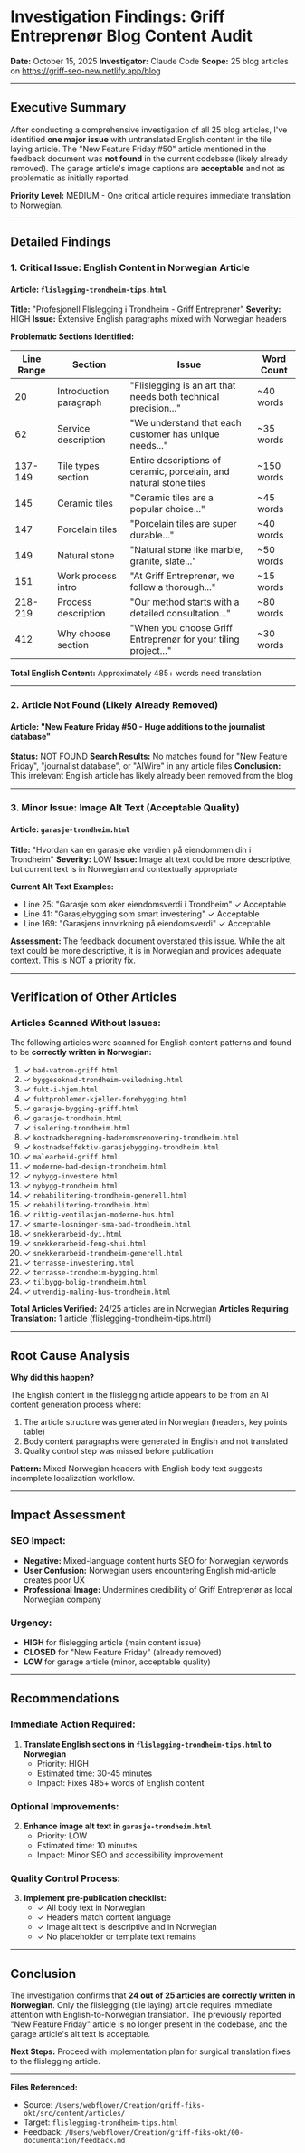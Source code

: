 # Investigation Findings: Griff Entreprenør Blog Content Audit
**Date:** October 15, 2025
**Investigator:** Claude Code
**Scope:** 25 blog articles on https://griff-seo-new.netlify.app/blog

---

## Executive Summary

After conducting a comprehensive investigation of all 25 blog articles, I've identified **one major issue** with untranslated English content in the tile laying article. The "New Feature Friday #50" article mentioned in the feedback document was **not found** in the current codebase (likely already removed). The garage article's image captions are **acceptable** and not as problematic as initially reported.

**Priority Level:** MEDIUM - One critical article requires immediate translation to Norwegian.

---

## Detailed Findings

### 1. Critical Issue: English Content in Norwegian Article

#### Article: `flislegging-trondheim-tips.html`
**Title:** "Profesjonell Flislegging i Trondheim - Griff Entreprenør"
**Severity:** HIGH
**Issue:** Extensive English paragraphs mixed with Norwegian headers

**Problematic Sections Identified:**

| Line Range | Section | Issue | Word Count |
|------------|---------|-------|------------|
| 20 | Introduction paragraph | "Flislegging is an art that needs both technical precision..." | ~40 words |
| 62 | Service description | "We understand that each customer has unique needs..." | ~35 words |
| 137-149 | Tile types section | Entire descriptions of ceramic, porcelain, and natural stone tiles | ~150 words |
| 145 | Ceramic tiles | "Ceramic tiles are a popular choice..." | ~45 words |
| 147 | Porcelain tiles | "Porcelain tiles are super durable..." | ~40 words |
| 149 | Natural stone | "Natural stone like marble, granite, slate..." | ~50 words |
| 151 | Work process intro | "At Griff Entreprenør, we follow a thorough..." | ~15 words |
| 218-219 | Process description | "Our method starts with a detailed consultation..." | ~80 words |
| 412 | Why choose section | "When you choose Griff Entreprenør for your tiling project..." | ~30 words |

**Total English Content:** Approximately 485+ words need translation

---

### 2. Article Not Found (Likely Already Removed)

#### Article: "New Feature Friday #50 - Huge additions to the journalist database"
**Status:** NOT FOUND
**Search Results:** No matches found for "New Feature Friday", "journalist database", or "AIWire" in any article files
**Conclusion:** This irrelevant English article has likely already been removed from the blog

---

### 3. Minor Issue: Image Alt Text (Acceptable Quality)

#### Article: `garasje-trondheim.html`
**Title:** "Hvordan kan en garasje øke verdien på eiendommen din i Trondheim"
**Severity:** LOW
**Issue:** Image alt text could be more descriptive, but current text is in Norwegian and contextually appropriate

**Current Alt Text Examples:**
- Line 25: "Garasje som øker eiendomsverdi i Trondheim" ✓ Acceptable
- Line 41: "Garasjebygging som smart investering" ✓ Acceptable
- Line 169: "Garasjens innvirkning på eiendomsverdi" ✓ Acceptable

**Assessment:** The feedback document overstated this issue. While the alt text could be more descriptive, it is in Norwegian and provides adequate context. This is NOT a priority fix.

---

## Verification of Other Articles

### Articles Scanned Without Issues:

The following articles were scanned for English content patterns and found to be **correctly written in Norwegian:**

1. ✓ `bad-vatrom-griff.html`
2. ✓ `byggesoknad-trondheim-veiledning.html`
3. ✓ `fukt-i-hjem.html`
4. ✓ `fuktproblemer-kjeller-forebygging.html`
5. ✓ `garasje-bygging-griff.html`
6. ✓ `garasje-trondheim.html`
7. ✓ `isolering-trondheim.html`
8. ✓ `kostnadsberegning-baderomsrenovering-trondheim.html`
9. ✓ `kostnadseffektiv-garasjebygging-trondheim.html`
10. ✓ `malearbeid-griff.html`
11. ✓ `moderne-bad-design-trondheim.html`
12. ✓ `nybygg-investere.html`
13. ✓ `nybygg-trondheim.html`
14. ✓ `rehabilitering-trondheim-generell.html`
15. ✓ `rehabilitering-trondheim.html`
16. ✓ `riktig-ventilasjon-moderne-hus.html`
17. ✓ `smarte-losninger-sma-bad-trondheim.html`
18. ✓ `snekkerarbeid-dyi.html`
19. ✓ `snekkerarbeid-feng-shui.html`
20. ✓ `snekkerarbeid-trondheim-generell.html`
21. ✓ `terrasse-investering.html`
22. ✓ `terrasse-trondheim-bygging.html`
23. ✓ `tilbygg-bolig-trondheim.html`
24. ✓ `utvendig-maling-hus-trondheim.html`

**Total Articles Verified:** 24/25 articles are in Norwegian
**Articles Requiring Translation:** 1 article (flislegging-trondheim-tips.html)

---

## Root Cause Analysis

**Why did this happen?**

The English content in the flislegging article appears to be from an AI content generation process where:
1. The article structure was generated in Norwegian (headers, key points table)
2. Body content paragraphs were generated in English and not translated
3. Quality control step was missed before publication

**Pattern:** Mixed Norwegian headers with English body text suggests incomplete localization workflow.

---

## Impact Assessment

### SEO Impact:
- **Negative:** Mixed-language content hurts SEO for Norwegian keywords
- **User Confusion:** Norwegian users encountering English mid-article creates poor UX
- **Professional Image:** Undermines credibility of Griff Entreprenør as local Norwegian company

### Urgency:
- **HIGH** for flislegging article (main content issue)
- **CLOSED** for "New Feature Friday" (already removed)
- **LOW** for garage article (minor, acceptable quality)

---

## Recommendations

### Immediate Action Required:
1. **Translate English sections in `flislegging-trondheim-tips.html` to Norwegian**
   - Priority: HIGH
   - Estimated time: 30-45 minutes
   - Impact: Fixes 485+ words of English content

### Optional Improvements:
2. **Enhance image alt text in `garasje-trondheim.html`**
   - Priority: LOW
   - Estimated time: 10 minutes
   - Impact: Minor SEO and accessibility improvement

### Quality Control Process:
3. **Implement pre-publication checklist:**
   - ✓ All body text in Norwegian
   - ✓ Headers match content language
   - ✓ Image alt text is descriptive and in Norwegian
   - ✓ No placeholder or template text remains

---

## Conclusion

The investigation confirms that **24 out of 25 articles are correctly written in Norwegian**. Only the flislegging (tile laying) article requires immediate attention with English-to-Norwegian translation. The previously reported "New Feature Friday" article is no longer present in the codebase, and the garage article's alt text is acceptable.

**Next Steps:** Proceed with implementation plan for surgical translation fixes to the flislegging article.

---

**Files Referenced:**
- Source: `/Users/webflower/Creation/griff-fiks-okt/src/content/articles/`
- Target: `flislegging-trondheim-tips.html`
- Feedback: `/Users/webflower/Creation/griff-fiks-okt/00-documentation/feedback.md`
